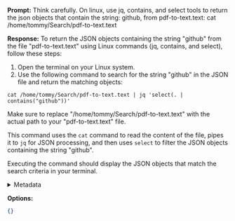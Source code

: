 **Prompt:**
Think carefully. On linux, use jq, contains, and select tools to return the json objects that contain the string: github, from pdf-to-text.text: cat /home/tommy/Search/pdf-to-text.text

**Response:**
To return the JSON objects containing the string "github" from the file "pdf-to-text.text" using Linux commands (jq, contains, and select), follow these steps:

1. Open the terminal on your Linux system.
2. Use the following command to search for the string "github" in the JSON file and return the matching objects:
```
cat /home/tommy/Search/pdf-to-text.text | jq 'select(. | contains("github"))'
```
Make sure to replace "/home/tommy/Search/pdf-to-text.text" with the actual path to your "pdf-to-text.text" file.

This command uses the `cat` command to read the content of the file, pipes it to `jq` for JSON processing, and then uses `select` to filter the JSON objects containing the string "github".

Executing the command should display the JSON objects that match the search criteria in your terminal.

<details><summary>Metadata</summary>

- Duration: 4781 ms
- Datetime: 2023-08-21T10:06:08.046134
- Model: gpt-3.5-turbo-0613

</details>

**Options:**
```json
{}
```

